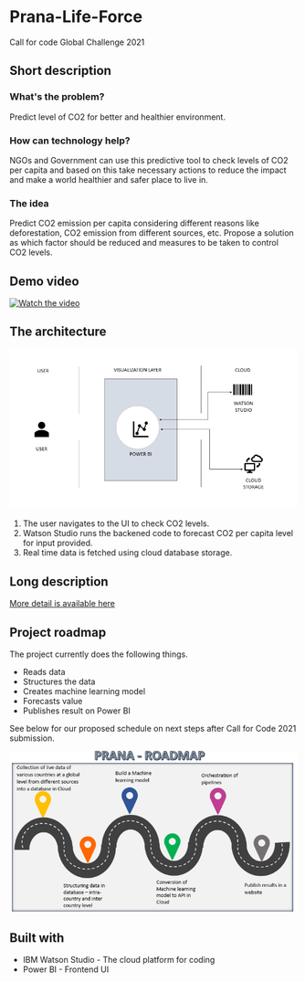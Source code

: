 # Prana-Life-Force
Call for code Global Challenge 2021 

## Short description

### What's the problem?

Predict level of CO2 for better and healthier environment.

### How can technology help?

NGOs and Government can use this predictive tool to check levels of CO2 per capita and based on this take necessary actions to reduce the impact and make a world healthier and safer place to live in.

### The idea

Predict CO2 emission per capita considering different reasons like deforestation, CO2 emission from different sources, etc. Propose a solution as which factor should be reduced and measures to be taken to control CO2 levels.

## Demo video

[![Watch the video](https://github.com/Call-for-Code/Liquid-Prep/blob/master/images/readme/IBM-interview-video-image.png)](https://youtu.be/vOgCOoy_Bx0)

## The architecture

![Video transcription/translation app](https://github.com/netali514/Prana-Life-Force/blob/main/Architecture.PNG)

1. The user navigates to the UI to check CO2 levels.
2. Watson Studio runs the backened code to forecast CO2 per capita level for input provided.
3. Real time data is fetched using cloud database storage.

## Long description

[More detail is available here](./Description.md)

## Project roadmap

The project currently does the following things.

- Reads data
- Structures the data
- Creates machine learning model
- Forecasts value
- Publishes result on Power BI


See below for our proposed schedule on next steps after Call for Code 2021 submission.

![Roadmap](./Roadmap.PNG)


## Built with

- IBM Watson Studio - The cloud platform for coding
- Power BI - Frontend UI

